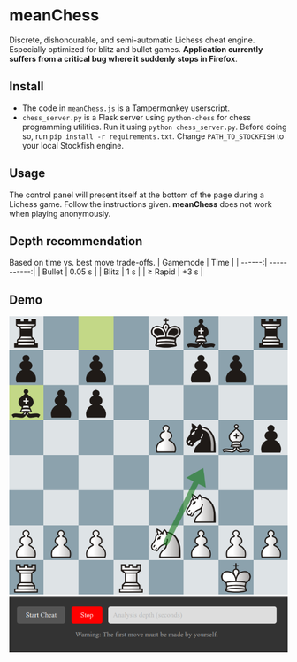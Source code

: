# meanChess
Discrete, dishonourable, and semi-automatic Lichess cheat engine. Especially optimized for blitz and bullet games. <b>Application currently suffers from a critical bug where it suddenly stops in Firefox</b>.

## Install
* The code in `meanChess.js` is a Tampermonkey userscript. 
* `chess_server.py` is a Flask server using `python-chess` for chess programming utilities. Run it using `python chess_server.py`. Before doing so, run `pip install -r requirements.txt`. Change `PATH_TO_STOCKFISH` to your local Stockfish engine.

## Usage
The control panel will present itself at the bottom of the page during a Lichess game. Follow the instructions given. <b>meanChess</b> does not work when playing anonymously.

## Depth recommendation
Based on time vs. best move trade-offs.
| Gamemode | Time |
| ------:| -----------:|
| Bullet       | 0.05 s |
| Blitz        | 1 s |
| $\geq$ Rapid | +3 s |

## Demo
![Lichess cheat demo](/demo/demo.png)
![Cheat control panel demo](/demo/cheat-console-demo.png)
